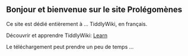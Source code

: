 ## Bonjour et bienvenue sur le site Prolégomènes

Ce site est dédié entièrement à ... TiddlyWiki, en français.

Découvrir et apprendre TiddlyWiki: [Learn](Learn215116.html)

Le téléchargement peut prendre un peu de temps ...

